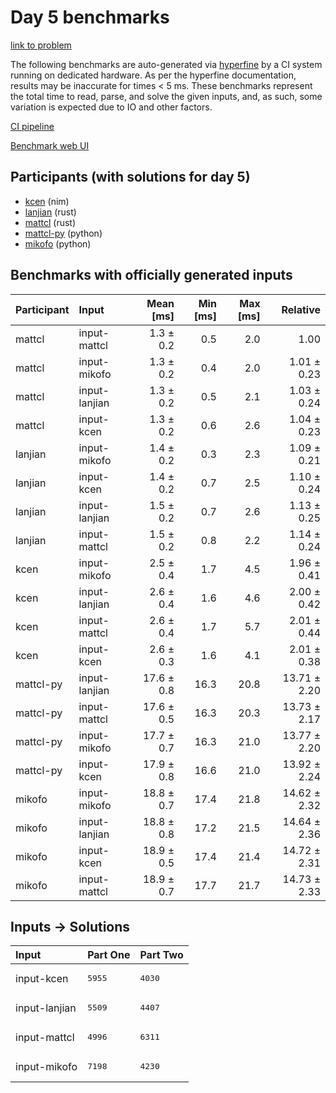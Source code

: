 # Day 5 benchmarks

[link to problem](https://adventofcode.com/2024/day/5)

The following benchmarks are auto-generated via
[hyperfine](https://github.com/sharkdp/hyperfine) by a CI system running on
dedicated hardware. As per the hyperfine documentation, results may be
inaccurate for times < 5 ms. These benchmarks represent the total time to read,
parse, and solve the given inputs, and, as such, some variation is expected due
to IO and other factors.

[CI pipeline](http://ci.papercode.net:8080/teams/main/pipelines/aoc2024)

[Benchmark web UI](https://aoc.ancalagon.black)


## Participants (with solutions for day 5)

- [kcen](https://github.com/kcen/aoc2024) (nim)
- [lanjian](https://github.com/lanjian/aoc-2024) (rust)
- [mattcl](https://github.com/mattcl/aoc2024) (rust)
- [mattcl-py](https://github.com/mattcl/aoc2024-py) (python)
- [mikofo](https://github.com/mikofo/aoc2024) (python)


## Benchmarks with officially generated inputs

| Participant | Input | Mean [ms] | Min [ms] | Max [ms] | Relative |
|:---|:---|---:|---:|---:|---:|
| mattcl | input-mattcl | 1.3 ± 0.2 | 0.5 | 2.0 | 1.00 |
| mattcl | input-mikofo | 1.3 ± 0.2 | 0.4 | 2.0 | 1.01 ± 0.23 |
| mattcl | input-lanjian | 1.3 ± 0.2 | 0.5 | 2.1 | 1.03 ± 0.24 |
| mattcl | input-kcen | 1.3 ± 0.2 | 0.6 | 2.6 | 1.04 ± 0.23 |
| lanjian | input-mikofo | 1.4 ± 0.2 | 0.3 | 2.3 | 1.09 ± 0.21 |
| lanjian | input-kcen | 1.4 ± 0.2 | 0.7 | 2.5 | 1.10 ± 0.24 |
| lanjian | input-lanjian | 1.5 ± 0.2 | 0.7 | 2.6 | 1.13 ± 0.25 |
| lanjian | input-mattcl | 1.5 ± 0.2 | 0.8 | 2.2 | 1.14 ± 0.24 |
| kcen | input-mikofo | 2.5 ± 0.4 | 1.7 | 4.5 | 1.96 ± 0.41 |
| kcen | input-lanjian | 2.6 ± 0.4 | 1.6 | 4.6 | 2.00 ± 0.42 |
| kcen | input-mattcl | 2.6 ± 0.4 | 1.7 | 5.7 | 2.01 ± 0.44 |
| kcen | input-kcen | 2.6 ± 0.3 | 1.6 | 4.1 | 2.01 ± 0.38 |
| mattcl-py | input-lanjian | 17.6 ± 0.8 | 16.3 | 20.8 | 13.71 ± 2.20 |
| mattcl-py | input-mattcl | 17.6 ± 0.5 | 16.3 | 20.3 | 13.73 ± 2.17 |
| mattcl-py | input-mikofo | 17.7 ± 0.7 | 16.3 | 21.0 | 13.77 ± 2.20 |
| mattcl-py | input-kcen | 17.9 ± 0.8 | 16.6 | 21.0 | 13.92 ± 2.24 |
| mikofo | input-mikofo | 18.8 ± 0.7 | 17.4 | 21.8 | 14.62 ± 2.32 |
| mikofo | input-lanjian | 18.8 ± 0.8 | 17.2 | 21.5 | 14.64 ± 2.36 |
| mikofo | input-kcen | 18.9 ± 0.5 | 17.4 | 21.4 | 14.72 ± 2.31 |
| mikofo | input-mattcl | 18.9 ± 0.7 | 17.7 | 21.7 | 14.73 ± 2.33 |


## Inputs -> Solutions

| Input | Part One | Part Two |
|:---|:---|:---|
|input-kcen|<pre>5955</pre>|<pre>4030</pre>|
|input-lanjian|<pre>5509</pre>|<pre>4407</pre>|
|input-mattcl|<pre>4996</pre>|<pre>6311</pre>|
|input-mikofo|<pre>7198</pre>|<pre>4230</pre>|